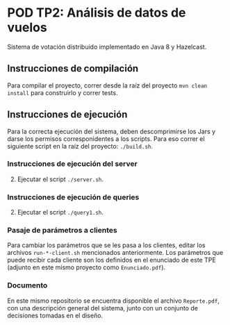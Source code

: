 # POD TP2: Análisis de datos de vuelos
Sistema de votación distribuido implementado en Java 8 y Hazelcast.

## Instrucciones de compilación
Para compilar el proyecto, correr desde la raíz del proyecto `mvn clean install` para construirlo y correr tests.

## Instrucciones de ejecución
Para la correcta ejecución del sistema, deben descomprimirse los Jars y darse los permisos corresponidentes a los scripts. Para eso correr el siguiente script en la raíz del proyecto: `./build.sh`.

### Instrucciones de ejecución del server
2) Ejecutar el script `./server.sh`.

### Instrucciones de ejecución de queries
2) Ejecutar el script `./query1.sh`.

### Pasaje de parámetros a clientes
Para cambiar los parámetros que se les pasa a los clientes, editar los archivos `run-*-client.sh` mencionados anteriormente. Los parámetros que puede recibir cada cliente son los definidos en el enunciado de este TPE (adjunto en este mismo proyecto como `Enunciado.pdf`).

### Documento
En este mismo repositorio se encuentra disponible el archivo `Reporte.pdf`, con una descripción general del sistema, junto con un conjunto de decisiones tomadas en el diseño.